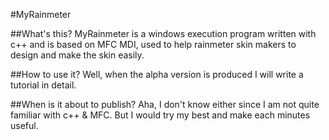 #MyRainmeter

##What's this?
MyRainmeter is a windows execution program written with c++ and is based on MFC MDI, used to help rainmeter skin makers to design and make the skin easily.

##How to use it?
Well, when the alpha version is produced I will write a tutorial in detail.

##When is it about to publish?
Aha, I don't know either since I am not quite familiar with c++ & MFC. But I would try my best and make each minutes useful. 
